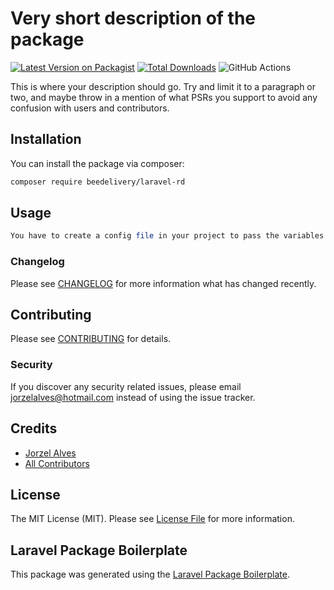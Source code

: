 # Very short description of the package

[![Latest Version on Packagist](https://img.shields.io/packagist/v/beedelivery/laravel-rd.svg?style=flat-square)](https://packagist.org/packages/beedelivery/laravel-rd)
[![Total Downloads](https://img.shields.io/packagist/dt/beedelivery/laravel-rd.svg?style=flat-square)](https://packagist.org/packages/beedelivery/laravel-rd)
![GitHub Actions](https://github.com/beedelivery/laravel-rd/actions/workflows/main.yml/badge.svg)

This is where your description should go. Try and limit it to a paragraph or two, and maybe throw in a mention of what PSRs you support to avoid any confusion with users and contributors.

## Installation

You can install the package via composer:

```bash
composer require beedelivery/laravel-rd
```

## Usage

```php
You have to create a config file in your project to pass the variables. After that you can define in your Kernel.php the command that pull from PubSub.

```

### Changelog

Please see [CHANGELOG](CHANGELOG.md) for more information what has changed recently.

## Contributing

Please see [CONTRIBUTING](CONTRIBUTING.md) for details.

### Security

If you discover any security related issues, please email jorzelalves@hotmail.com instead of using the issue tracker.

## Credits

-   [Jorzel Alves](https://github.com/beedelivery)
-   [All Contributors](../../contributors)

## License

The MIT License (MIT). Please see [License File](LICENSE.md) for more information.

## Laravel Package Boilerplate

This package was generated using the [Laravel Package Boilerplate](https://laravelpackageboilerplate.com).
